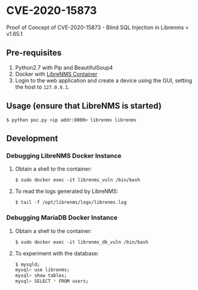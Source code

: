 # CVE-2020-15873
Proof of Concept of CVE-2020-15873 - Blind SQL Injection in Librenms &lt; v1.65.1

## Pre-requisites
1. Python2.7 with Pip and BeautifulSoup4
2. Docker with [LibreNMS Container](https://hub.docker.com/r/librenms/librenms/)
3. Login to the web application and create a device using the GUI, setting the host to `127.0.0.1`.

## Usage (ensure that LibreNMS is started)
`$ python poc.py <ip addr:8000> librenms librenms`

## Development
### Debugging LibreNMS Docker Instance
1. Obtain a shell to the container:

    `$ sudo docker exec -it librenms_vuln /bin/bash`

2. To read the logs generated by LibreNMS:

    `$ tail -f /opt/librenms/logs/librenms.log`

### Debugging MariaDB Docker Instance
1. Obtain a shell to the container:
    
    `$ sudo docker exec -it librenms_db_vuln /bin/bash`

2. To experiment with the database:

    ```bash
    $ mysqld;
    mysql> use librenms;
    mysql> show tables;
    mysql> SELECT * FROM users;
    ```
